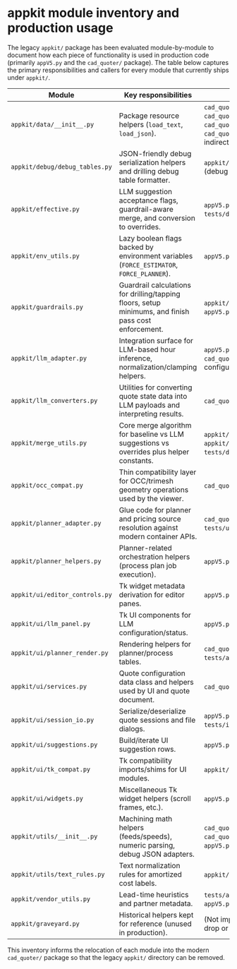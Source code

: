 # appkit module inventory and production usage

The legacy `appkit/` package has been evaluated module-by-module to document how each
piece of functionality is used in production code (primarily `appV5.py` and the
`cad_quoter/` package). The table below captures the primary responsibilities and
callers for every module that currently ships under `appkit/`.

| Module | Key responsibilities | Primary production consumers |
| --- | --- | --- |
| `appkit/data/__init__.py` | Package resource helpers (`load_text`, `load_json`). | `cad_quoter/domain_models/materials.py`, `cad_quoter/estimators/drilling_legacy.py`, `cad_quoter/material_density.py`, `cad_quoter/llm/__init__.py`, `appV5.py` (via indirect imports). |
| `appkit/debug/debug_tables.py` | JSON-friendly debug serialization helpers and drilling debug table formatter. | `appkit/utils.__init__` (re-export), `appV5.py` (debug table rendering). |
| `appkit/effective.py` | LLM suggestion acceptance flags, guardrail-aware merge, and conversion to overrides. | `appV5.py`, `cad_quoter/domain.py`, `tests/domain/test_effective_state.py`. |
| `appkit/env_utils.py` | Lazy boolean flags backed by environment variables (`FORCE_ESTIMATOR`, `FORCE_PLANNER`). | `appV5.py`, `appkit/planner_adapter.py`. |
| `appkit/guardrails.py` | Guardrail calculations for drilling/tapping floors, setup minimums, and finish pass cost enforcement. | `appkit/effective.py`, `appkit/merge_utils.py`, `appV5.py`. |
| `appkit/llm_adapter.py` | Integration surface for LLM-based hour inference, normalization/clamping helpers. | `appV5.py` (UI hook-up), `cad_quoter/app/llm_helpers.py` (delegate configuration). |
| `appkit/llm_converters.py` | Utilities for converting quote state data into LLM payloads and interpreting results. | `cad_quoter/domain.py` (lazy imports), `appV5.py`. |
| `appkit/merge_utils.py` | Core merge algorithm for baseline vs LLM suggestions vs overrides plus helper constants. | `appkit/effective.py`, `appkit/ui/suggestions.py`, `appV5.py`, `tests/domain/test_effective_state.py`. |
| `appkit/occ_compat.py` | Thin compatibility layer for OCC/trimesh geometry operations used by the viewer. | `cad_quoter/geometry/__init__.py`. |
| `appkit/planner_adapter.py` | Glue code for planner and pricing source resolution against modern container APIs. | `cad_quoter/app/quote_doc.py`, `appV5.py`, `tests/unit/test_pricing_source_resolution.py`. |
| `appkit/planner_helpers.py` | Planner-related orchestration helpers (process plan job execution). | `appV5.py`. |
| `appkit/ui/editor_controls.py` | Tk widget metadata derivation for editor panes. | `appV5.py`, `tests/test_editor_controls.py`. |
| `appkit/ui/llm_panel.py` | Tk UI components for LLM configuration/status. | `appV5.py`. |
| `appkit/ui/planner_render.py` | Rendering helpers for planner/process tables. | `cad_quoter/pricing/process_view.py`, `appV5.py`, `tests/app/test_planner_render.py`. |
| `appkit/ui/services.py` | Quote configuration data class and helpers used by UI and quote document. | `cad_quoter/app/quote_doc.py`, `appV5.py`. |
| `appkit/ui/session_io.py` | Serialize/deserialize quote sessions and file dialogs. | `appV5.py`, `tests/integration/test_app_smoke.py`. |
| `appkit/ui/suggestions.py` | Build/iterate UI suggestion rows. | `appV5.py`, `tests/unit/test_suggestion_rows.py`. |
| `appkit/ui/tk_compat.py` | Tk compatibility imports/shims for UI modules. | `appkit/ui/*`, `appV5.py`. |
| `appkit/ui/widgets.py` | Miscellaneous Tk widget helpers (scroll frames, etc.). | `appV5.py`. |
| `appkit/utils/__init__.py` | Machining math helpers (feeds/speeds), numeric parsing, debug JSON adapters. | `cad_quoter/app/chart_lines.py`, `cad_quoter/estimators/drilling_legacy.py`, `appV5.py`. |
| `appkit/utils/text_rules.py` | Text normalization rules for amortized cost labels. | `appkit/ui/planner_render.py`, `appV5.py`. |
| `appkit/vendor_utils.py` | Lead-time heuristics and partner metadata. | `tests/app/test_vendor_utils_lead_times.py`, `appV5.py`. |
| `appkit/graveyard.py` | Historical helpers kept for reference (unused in production). | (Not imported by production modules; safe to drop or archive.) |

This inventory informs the relocation of each module into the modern `cad_quoter/`
package so that the legacy `appkit/` directory can be removed.
